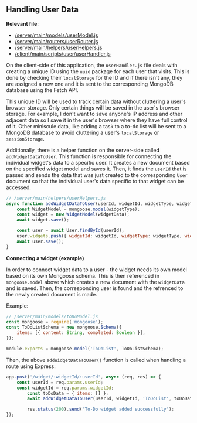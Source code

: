 ## Handling User Data

**Relevant file**:

- [/server/main/models/userModel.js](../../server/main/models/userModel.js)
- [/server/main/routers/userRouter.js](../../server/main/routers/userRouter.js)
- [/server/main/helpers/userHelpers.js](../../server/main/helpers/userHelpers.js)
- [/client/main/scripts/user/userHandler.js](../../client/main/scripts/user/userHandler.js)

On the client-side of this application, the `userHandler.js` file deals with creating a unique ID using the `uuid` package for each user that visits. This is done by checking their `localStorage` for the ID and if there isn't any, they are assigned a new one and it is sent to the corresponding MongoDB database using the Fetch API.

This unique ID will be used to track certain data without cluttering a user's browser storage. Only certain things will be saved in the user's browser storage. For example, I don't want to save anyone's IP address and other adjacent data so I save it in the user's browser where they have full control of it. Other miniscule data, like adding a task to a to-do list will be sent to a MongoDB database to avoid cluttering a user's `localStorage` or `sessionStorage`.

Additionally, there is a helper function on the server-side called `addWidgetDataToUser`. This function is responsible for connecting the individual widget's data to a specific user. It creates a new document based on the specified widget model and saves it. Then, it finds the `userId` that is passed and sends the data that was just created to the corresponding `User` document so that the individual user's data specific to that widget can be accessed.

```javascript
// /server/main/helpers/userHelpers.js
async function addWidgetDataToUser(userId, widgetId, widgetType, widgetData) {
	const WidgetModel = mongoose.model(widgetType);
	const widget = new WidgetModel(widgetData);
	await widget.save();

	const user = await User.findById(userId);
	user.widgets.push({ widgetId: widgetId, widgetType: widgetType, widgetRef: widget._id });
	await user.save();
}
```

**Connecting a widget (example)**

In order to connect widget data to a user - the widget needs its own model based on its own Mongoose schema. This is then referenced in `mongoose.model` above which creates a new document with the `widgetData` and is saved. Then, the corresponding user is found and the refrenced to the newly created document is made.

Example:

```javascript
// /server/main/models/toDoModel.js
const mongoose = require('mongoose');
const ToDoListSchema = new mongoose.Schema({
	items: [{ content: String, completed: Boolean }],
});

module.exports = mongoose.model('ToDoList', ToDoListSchema);
```

Then, the above `addWidgetDataToUser()` function is called when handling a route using Express:

```javascript
app.post('/widget/:widgetId/:userId', async (req, res) => {
	const userId = req.params.userId;
	const widgetId = req.params.widgetId;
        const toDoData = { items: [] };
        await addWidgetDataToUser(userId, widgetId, 'ToDoList', toDoData;

        res.status(200).send('To-Do widget added successfully');
});
```

